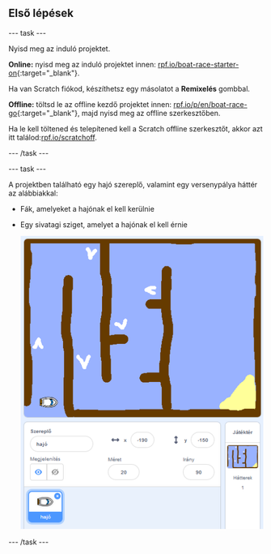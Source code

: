 ## Első lépések

\--- task \---

Nyisd meg az induló projektet.

**Online:** nyisd meg az induló projektet innen: [rpf.io/boat-race-starter-on](http://rpf.io/boat-race-starter-on){:target="_blank"}.

Ha van Scratch fiókod, készíthetsz egy másolatot a **Remixelés** gombbal.

**Offline:** töltsd le az offline kezdő projektet innen: [rpf.io/p/en/boat-race-go](http://rpf.io/p/en/boat-race-go){:target="_blank"}, majd nyisd meg az offline szerkesztőben.

Ha le kell töltened és telepítened kell a Scratch offline szerkesztőt, akkor azt itt találod:[rpf.io/scratchoff](http://rpf.io/scratchoff).

\--- /task \---

\--- task \---

A projektben található egy hajó szereplő, valamint egy versenypálya háttér az alábbiakkal:

- Fák, amelyeket a hajónak el kell kerülnie
- Egy sivatagi sziget, amelyet a hajónak el kell érnie
    
    ![képernyőkép](images/boat-starter.png)

\--- /task \---